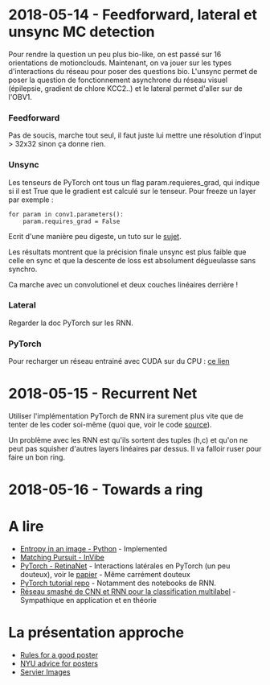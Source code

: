 # 2018-05-14 - Feedforward, lateral et unsync MC detection
Pour rendre la question un peu plus bio-like, on est passé sur 16 orientations de motionclouds. Maintenant, on va jouer sur les types d'interactions du réseau pour poser des questions bio. L'unsync permet de poser la question de fonctionnement asynchrone du réseau visuel (épilepsie, gradient de chlore KCC2..) et le lateral permet d'aller sur de l'OBV1.

### Feedforward
Pas de soucis, marche tout seul, il faut juste lui mettre une résolution d'input > 32x32 sinon ça donne rien.

### Unsync
Les tenseurs de PyTorch ont tous un flag param.requieres_grad, qui indique si il est True que le gradient est calculé sur le tenseur. Pour freeze un layer par exemple :

    for param in conv1.parameters():
        param.requires_grad = False

Ecrit d'une manière peu digeste, un tuto sur le [sujet](https://github.com/mortezamg63/Accessing-and-modifying-different-layers-of-a-pretrained-model-in-pytorch).

Les résultats montrent que la précision finale unsync est plus faible que celle en sync et que la descente de loss est absolument dégueulasse sans synchro.

Ca marche avec un convolutionel et deux couches linéaires derrière !

### Lateral
Regarder la doc PyTorch sur les RNN.

### PyTorch
Pour recharger un réseau entrainé avec CUDA sur du CPU : [ce lien](https://discuss.pytorch.org/t/error-when-moving-gpu-trained-model-to-cpu/10980)

# 2018-05-15 - Recurrent Net
Utiliser l'implémentation PyTorch de RNN ira surement plus vite que de tenter de les coder soi-même (quoi que, voir le code [source](https://pytorch.org/docs/master/_modules/torch/nn/modules/rnn.html)).

Un problème avec les RNN est qu'ils sortent des tuples (h,c) et qu'on ne peut pas squisher d'autres layers linéaires par dessus. Il va falloir ruser pour faire un bon ring.

# 2018-05-16 - Towards a ring

# A lire
* [Entropy in an image - Python](http://bugra.github.io/work/notes/2014-05-16/entropy-perplexity-image-text/) - Implemented
* [Matching Pursuit - InVibe](http://blog.invibe.net/posts/2015-05-22-a-hitchhiker-guide-to-matching-pursuit.html)
* [PyTorch - RetinaNet](https://github.com/kuangliu/pytorch-retinanet/blob/master/fpn.py) - Interactions latérales en PyTorch (un peu douteux), voir le [papier](https://arxiv.org/abs/1708.02002) - Même carrément douteux
* [PyTorch tutorial repo](https://github.com/ritchieng/the-incredible-pytorch) - Notamment des notebooks de RNN.
* [Réseau smashé de CNN et RNN pour la classification multilabel](https://arxiv.org/pdf/1604.04573.pdf) - Sympathique en application et en théorie

# La présentation approche
* [Rules for a good poster](https://www.ncbi.nlm.nih.gov/pmc/articles/PMC1876493/)
* [NYU advice for posters](http://www.personal.psu.edu/drs18/postershow/)
* [Servier Images](https://smart.servier.com/)
